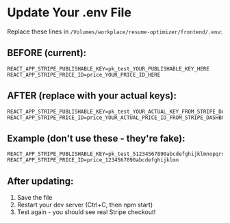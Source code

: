 # Update Your .env File

Replace these lines in `/Volumes/workplace/resume-optimizer/frontend/.env`:

## BEFORE (current):
```
REACT_APP_STRIPE_PUBLISHABLE_KEY=pk_test_YOUR_PUBLISHABLE_KEY_HERE
REACT_APP_STRIPE_PRICE_ID=price_YOUR_PRICE_ID_HERE
```

## AFTER (replace with your actual keys):
```
REACT_APP_STRIPE_PUBLISHABLE_KEY=pk_test_YOUR_ACTUAL_KEY_FROM_STRIPE_DASHBOARD
REACT_APP_STRIPE_PRICE_ID=price_YOUR_ACTUAL_PRICE_ID_FROM_STRIPE_DASHBOARD
```

## Example (don't use these - they're fake):
```
REACT_APP_STRIPE_PUBLISHABLE_KEY=pk_test_51234567890abcdefghijklmnopqrstuvwxyz
REACT_APP_STRIPE_PRICE_ID=price_1234567890abcdefghijklmn
```

## After updating:
1. Save the file
2. Restart your dev server (Ctrl+C, then npm start)
3. Test again - you should see real Stripe checkout!
